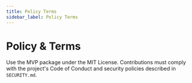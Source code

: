 ```yaml
---
title: Policy Terms
sidebar_label: Policy Terms
---
```


# Policy & Terms

Use the MVP package under the MIT License. Contributions must comply with the project's Code of Conduct and security policies described in `SECURITY.md`.
